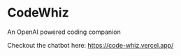 # CodeWhiz

An OpenAI powered coding companion

Checkout the chatbot here: https://code-whiz.vercel.app/

